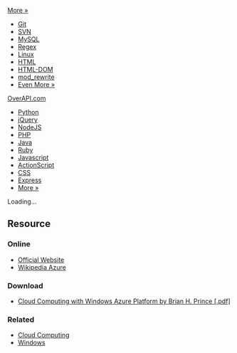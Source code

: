 [More »](javascript:void(0))

-   [Git](git.html "Git Cheat Sheet")
-   [SVN](svn.html "SVN Cheat Sheet")
-   [MySQL](mysql.html "MySQL Cheat Sheet")
-   [Regex](regex.html "Regular Expression Cheat Sheet")
-   [Linux](linux.html "Linux Command Line Cheat Sheet")
-   [HTML](html.html "HTML Cheat Sheet")
-   [HTML-DOM](html-dom.html "HTML-DOM Cheat Sheet")
-   [mod\_rewrite](mod_rewrite.html "mod_rewrite Cheat Sheet")
-   [Even More »](index.html#more)

<a href="index.html" id="logo">OverAPI.com</a>

-   [Python](python.html "Python Cheat Sheet")
-   [jQuery](jquery.html "jQuery Cheat Sheet")
-   [NodeJS](nodejs.html "NodeJS Cheat Sheet")
-   [PHP](php.html "PHP Cheat Sheet")
-   [Java](java.html "Java Cheat Sheet")
-   [Ruby](ruby.html "Ruby Cheat Sheet")
-   [Javascript](javascript.html "Javascript Cheat Sheet")
-   [ActionScript](actionscript.html "ActionScript Cheat Sheet")
-   [CSS](css.html "CSS Cheat Sheet")
-   [Express](express.html "Express Cheat Sheet")
-   <a href="#more" id="nav-more">More »</a>

<span class="addthis_button_facebook"></span> <span class="addthis_button_twitter"></span> <span class="addthis_button_sinaweibo"></span> <span class="addthis_button_compact"></span>

Loading...

Resource
--------

### Online

-   [Official Website](http://www.microsoft.com/windowsazure/)
-   [Wikipedia Azure](http://en.wikipedia.org/wiki/Azure_Services_Platform)

### Download

-   [Cloud Computing with Windows Azure Platform by Brian H. Prince \[.pdf\]](http://refcardz.dzone.com/refcardz/cloud-computing-windows-azure)

### Related

-   [Cloud Computing](cloud-computing.html "Cloud Computing Cheat Sheet")
-   [Windows](windows.html "Windows Cheat Sheet")
